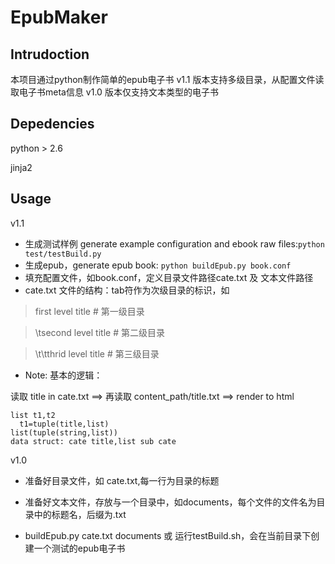 # EpubMaker

## Intrudoction
本项目通过python制作简单的epub电子书
v1.1 版本支持多级目录，从配置文件读取电子书meta信息
v1.0 版本仅支持文本类型的电子书

## Depedencies
python > 2.6

jinja2

## Usage
v1.1
- 生成测试样例 generate example configuration and ebook raw files:`python test/testBuild.py`
- 生成epub，generate epub book: `python buildEpub.py book.conf`
- 填充配置文件，如book.conf，定义目录文件路径cate.txt 及 文本文件路径
- cate.txt 文件的结构：tab符作为次级目录的标识，如
> first level title # 第一级目录

> \tsecond level title # 第二级目录

> \t\tthrid level title # 第三级目录

- Note:
基本的逻辑：

读取 title in cate.txt ==> 再读取 content_path/title.txt ==> render to html
``` shell
list t1,t2
  t1=tuple(title,list)
list(tuple(string,list))
data struct: cate title,list sub cate
```
v1.0

- 准备好目录文件，如 cate.txt,每一行为目录的标题

- 准备好文本文件，存放与一个目录中，如documents，每个文件的文件名为目录中的标题名，后缀为.txt

- buildEpub.py cate.txt documents 或 运行testBuild.sh，会在当前目录下创建一个测试的epub电子书
